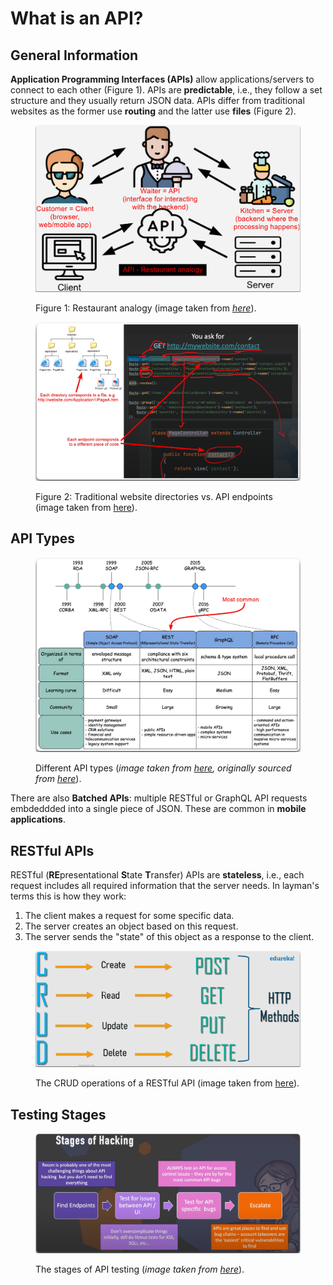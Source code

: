 # What is an API?

## General Information

**Application Programming Interfaces (APIs)** allow applications/servers to connect to each other (Figure 1). APIs are **predictable**, i.e., they follow a set structure and they usually return JSON data. APIs differ from traditional websites as the former use **routing** and the latter use **files** (Figure 2).

<figure><img src="../../.gitbook/assets/api_restaurant_analogy.png" alt="" width="563"><figcaption><p>Figure 1: Restaurant analogy (image taken from <a href="https://academy.postman.com/path/api-beginner/what-is-an-api-1/40752"><em>here</em></a>).</p></figcaption></figure>



<figure><img src="../../.gitbook/assets/directories_vs_endpoints.png" alt="" width="563"><figcaption><p>Figure 2: Traditional website directories vs. API endpoints (image taken from <a href="https://www.youtube.com/watch?v=hNs8fpWfcyU">here</a>).</p></figcaption></figure>

## API Types

<figure><img src="../../.gitbook/assets/api_types.png" alt=""><figcaption><p>Different API types (<em>image taken from</em> <a href="https://blog.bytebytego.com/p/soap-vs-rest-vs-graphql-vs-rpc"><em>here</em></a><em>, originally sourced from</em> <a href="https://www.altexsoft.com/blog/soap-vs-rest-vs-graphql-vs-rpc/"><em>here</em></a>).</p></figcaption></figure>

There are also **Batched APIs**: multiple RESTful or GraphQL API requests embdeddded into a single piece of JSON. These are common in **mobile applications**.

## RESTful APIs

RESTful (**RE**presentational **S**tate **T**ransfer) APIs are **stateless**, i.e., each request includes all required information that the server needs. In layman's terms this is how they work:

1. The client makes a request for some specific data.
2. The server creates an object based on this request.
3. The server sends the "state" of this object as a response to the client.

<figure><img src="../../.gitbook/assets/restful_crud.png" alt=""><figcaption><p>The CRUD operations of a RESTful API (image taken from <a href="https://www.edureka.co/blog/what-is-rest-api/">here</a>).</p></figcaption></figure>

## Testing Stages

<figure><img src="../../.gitbook/assets/api_testing_stages.png" alt=""><figcaption><p>The stages of API testing (<em>image taken from</em> <a href="https://www.youtube.com/watch?v=85vdKS0vNN0"><em>here</em></a>).</p></figcaption></figure>
